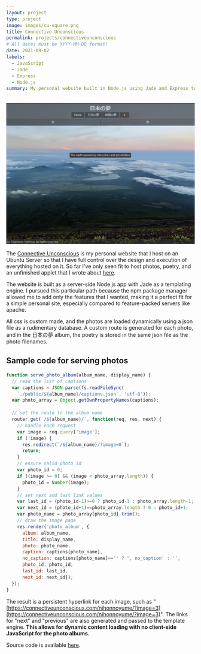 ```yaml
---
layout: project
type: project
image: images/cu-square.png
title: Connective Unconscious
permalink: projects/connectiveunconscious
# All dates must be YYYY-MM-DD format!
date: 2021-09-02
labels:
  - JavaScript
  - Jade
  - Express
  - Node.js
summary: My personal website built in Node.js using Jade and Express to deliver photos, poetry, and applets.
---
```


<img src="../images/cu-page.png" width="700">

The [Connective Unconscious](http://connectiveunconscious.com/) is my personal website that I host on an Ubuntu Server so that I have full control over the design and execution of everything hosted on it. So far I've only seen fit to host photos, poetry, and an unfinished applet that I wrote about [here](/projects/planetgen).

The website is built as a server-side Node.js app with Jade as a templating engine. I pursued this particular path because the npm package manager allowed me to add only the features that I wanted, making it a perfect fit for a simple personal site, especially compared to feature-packed servers like apache.

All css is custom made, and the photos are loaded dynamically using a json file as a rudimentary database. A custom route is generated for each photo, and in the 日本の夢 album, the poetry is stored in the same json file as the photo filenames.

## Sample code for serving photos
```js
function serve_photo_album(album_name, display_name) {
  // read the list of captions
  var captions = JSON.parse(fs.readFileSync(
    `./public/${album_name}/captions.json`, 'utf-8'));
  var photo_array = Object.getOwnPropertyNames(captions);

  // set the route to the album name
  router.get(`/${album_name}/`, function(req, res, next) {
    // handle each request
    var image = req.query['image'];
    if (!image) {
      res.redirect(`/${album_name}/?image=0`);
      return;
    }
    // ensure valid photo id
    var photo_id = 0;
    if ((image >= 0) && (image < photo_array.length)) {
      photo_id = Number(image);
    }
    // set next and last link values
    var last_id = (photo_id-1)>=0 ? photo_id-1 : photo_array.length-1;
    var next_id = (photo_id+1)==photo_array.length ? 0 : photo_id+1; 
    var photo_name = photo_array[photo_id].trim();
    // draw the image page
    res.render('photo_album', { 
      album: album_name,
      title: display_name,
      photo: photo_name,
      caption: captions[photo_name],
      no_caption: captions[photo_name]=='' ? ', no_caption' : '',
      photo_id: photo_id,
      last_id: last_id,
      next_id: next_id});
  });
}
```

The result is a persistent hyperlink for each image, such as "[https://connectiveunconscious.com/nihonnoyume/?image=3](https://connectiveunconscious.com/nihonnoyume/?image=3)". The links for "next" and "previous" are also generated and passed to the template engine. **This allows for dynamic content loading with no client-side JavaScript for the photo albums.**

Source code is available [here](https://github.com/believeinlain/connectiveunconscious).
<br/>
